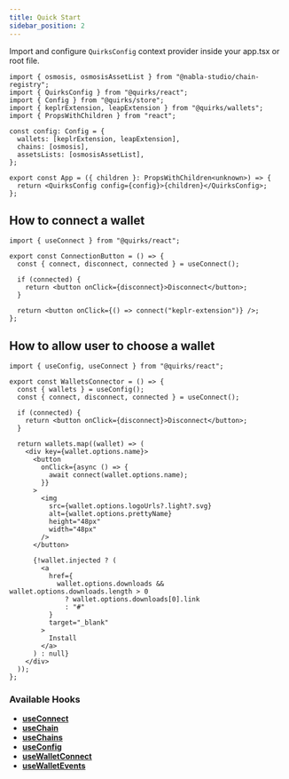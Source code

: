```yaml
---
title: Quick Start
sidebar_position: 2
---
```


Import and configure `QuirksConfig` context provider inside your app.tsx or root file.

```tsx
import { osmosis, osmosisAssetList } from "@nabla-studio/chain-registry";
import { QuirksConfig } from "@quirks/react";
import { Config } from "@quirks/store";
import { keplrExtension, leapExtension } from "@quirks/wallets";
import { PropsWithChildren } from "react";

const config: Config = {
  wallets: [keplrExtension, leapExtension],
  chains: [osmosis],
  assetsLists: [osmosisAssetList],
};

export const App = ({ children }: PropsWithChildren<unknown>) => {
  return <QuirksConfig config={config}>{children}</QuirksConfig>;
};
```

## How to connect a wallet

```tsx
import { useConnect } from "@quirks/react";

export const ConnectionButton = () => {
  const { connect, disconnect, connected } = useConnect();

  if (connected) {
    return <button onClick={disconnect}>Disconnect</button>;
  }

  return <button onClick={() => connect("keplr-extension")} />;
};
```

## How to allow user to choose a wallet

```tsx
import { useConfig, useConnect } from "@quirks/react";

export const WalletsConnector = () => {
  const { wallets } = useConfig();
  const { connect, disconnect, connected } = useConnect();

  if (connected) {
    return <button onClick={disconnect}>Disconnect</button>;
  }

  return wallets.map((wallet) => (
    <div key={wallet.options.name}>
      <button
        onClick={async () => {
          await connect(wallet.options.name);
        }}
      >
        <img
          src={wallet.options.logoUrls?.light?.svg}
          alt={wallet.options.prettyName}
          height="48px"
          width="48px"
        />
      </button>

      {!wallet.injected ? (
        <a
          href={
            wallet.options.downloads && wallet.options.downloads.length > 0
              ? wallet.options.downloads[0].link
              : "#"
          }
          target="_blank"
        >
          Install
        </a>
      ) : null}
    </div>
  ));
};
```

### Available Hooks

- **[useConnect](./hooks/use-connect)**
- **[useChain](./hooks/use-chain)**
- **[useChains](./hooks/use-chains)**
- **[useConfig](./hooks/use-config)**
- **[useWalletConnect](./hooks/use-wallet-connect)**
- **[useWalletEvents](./hooks/use-wallet-events)**
